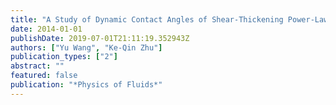 ```yaml
---
title: "A Study of Dynamic Contact Angles of Shear-Thickening Power-Law Fluids"
date: 2014-01-01
publishDate: 2019-07-01T21:11:19.352943Z
authors: ["Yu Wang", "Ke-Qin Zhu"]
publication_types: ["2"]
abstract: ""
featured: false
publication: "*Physics of Fluids*"
---
```


